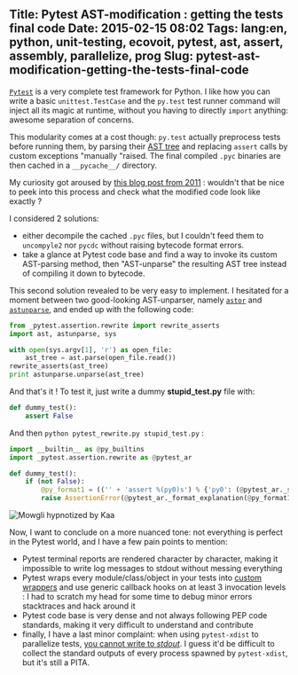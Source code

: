 Title: Pytest AST-modification : getting the tests final code
Date: 2015-02-15 08:02
Tags: lang:en, python, unit-testing, ecovoit, pytest, ast, assert, assembly, parallelize, prog
Slug: pytest-ast-modification-getting-the-tests-final-code
---
[`Pytest`](http://pytest.org) is a very complete test framework for Python. I like how you can write a basic `unittest.TestCase` and the `py.test` test runner command will inject all its magic at runtime, without you having to directly  `import` anything: awesome separation of concerns.

This modularity comes at a cost though: `py.test` actually preprocess tests before running them, by parsing their [AST tree](//docs.python.org/2/library/ast.html) and replacing `assert` calls by custom exceptions "manually "raised. The final compiled `.pyc` binaries are then cached in a `__pycache__/` directory.

My curiosity got aroused by [this blog post from 2011](http://pybites.blogspot.fr/2011/07/behind-scenes-of-pytests-new-assertion.html) : wouldn't that be nice to peek into this process and check what the modified code look like exactly ?

I considered 2 solutions:

- either decompile the cached `.pyc` files, but I couldn't feed them to `uncompyle2` nor `pycdc` without raising bytecode format errors.
- take a glance at Pytest code base and find a way to invoke its custom AST-parsing method, then "AST-unparse" the resulting AST tree instead of compiling it down to bytecode.

This second solution revealed to be very easy to implement. I hesitated for a moment between two good-looking AST-unparser, namely [`astor`](https://github.com/berkerpeksag/astor) and [`astunparse`](https://github.com/simonpercivall/astunparse), and ended up with the following code:
```python
from _pytest.assertion.rewrite import rewrite_asserts
import ast, astunparse, sys

with open(sys.argv[1], 'r') as open_file:
    ast_tree = ast.parse(open_file.read())
rewrite_asserts(ast_tree)
print astunparse.unparse(ast_tree)
```

And that's it !
To test it, just write a dummy **stupid_test.py** file with:
```python
def dummy_test():
    assert False
```

And then `python pytest_rewrite.py stupid_test.py` :
```python
import __builtin__ as @py_builtins
import _pytest.assertion.rewrite as @pytest_ar

def dummy_test():
    if (not False):
        @py_format1 = (('' + 'assert %(py0)s') % {'py0': (@pytest_ar._saferepr(False) if (('False' in @py_builtins.locals()) or @pytest_ar._should_repr_global_name(False)) else 'False')})
        raise AssertionError(@pytest_ar._format_explanation(@py_format1))
```

<img src="images/wwcb/Mowgli-and-Kaa.jpg" alt="Mowgli hypnotized by Kaa">

Now, I want to conclude on a more nuanced tone: not everything is perfect in the Pytest world, and I have a few pain points to mention:

- Pytest terminal reports are rendered character by character, making it impossible to write log messages to stdout without messing everything
- Pytest wraps every module/class/object in your tests into [custom wrappers](//github.com/pytest-dev/pytest/blob/master/_pytest/python.py) and use generic callback hooks on at least 3 invocation levels : I had to scratch my head for some time to debug minor errors stacktraces and hack around it
- Pytest code base is very dense and not always following PEP code standards, making it very difficult to understand and contribute
- finally, I have a last minor complaint: when using `pytest-xdist` to parallelize tests, [you cannot write to _stdout_](//bitbucket.org/hpk42/pytest/issue/680/cannot-disable-capturing-with-dist). I guess it'd be difficult to collect the standard outputs of every process spawned by `pytest-xdist`, but it's still a PITA.
